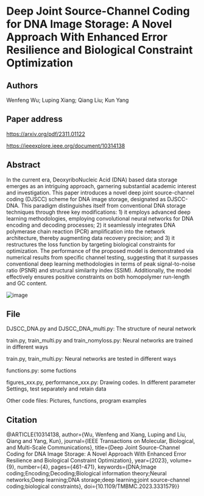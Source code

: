 # Deep Joint Source-Channel Coding for DNA Image Storage: A Novel Approach With Enhanced Error Resilience and Biological Constraint Optimization

## Authors
Wenfeng Wu; Luping Xiang; Qiang Liu; Kun Yang

## Paper address
https://arxiv.org/pdf/2311.01122

https://ieeexplore.ieee.org/document/10314138

## Abstract

In the current era, DeoxyriboNucleic Acid (DNA) based data storage emerges as an intriguing approach, garnering substantial academic interest and investigation. This paper introduces a novel deep joint source-channel coding (DJSCC) scheme for DNA image storage, designated as DJSCC-DNA. This paradigm distinguishes itself from conventional DNA storage techniques through three key modifications: 1) it employs advanced deep learning methodologies, employing convolutional neural networks for DNA encoding and decoding processes; 2) it seamlessly integrates DNA polymerase chain reaction (PCR) amplification into the network architecture, thereby augmenting data recovery precision; and 3) it restructures the loss function by targeting biological constraints for optimization. The performance of the proposed model is demonstrated via numerical results from specific channel testing, suggesting that it surpasses conventional deep learning methodologies in terms of peak signal-to-noise ratio (PSNR) and structural similarity index (SSIM). Additionally, the model effectively ensures positive constraints on both homopolymer run-length and GC content.

![image](https://github.com/user-attachments/assets/a06bf010-049b-4b4f-b242-142ff88c5759)

## File

DJSCC_DNA.py and DJSCC_DNA_multi.py: The structure of neural network

train.py, train_multi.py and train_nomyloss.py: Neural networks are trained in different ways

train.py, train_multi.py: Neural networks are tested in different ways

functions.py: some fuctions

figures_xxx.py, performance_xxx.py: Drawing codes. In different parameter Settings, test separately and retain data

Other code files: Pictures, functions, program examples


## Citation
@ARTICLE{10314138,
  author={Wu, Wenfeng and Xiang, Luping and Liu, Qiang and Yang, Kun},
  journal={IEEE Transactions on Molecular, Biological, and Multi-Scale Communications}, 
  title={Deep Joint Source-Channel Coding for DNA Image Storage: A Novel Approach With Enhanced Error Resilience and Biological Constraint Optimization}, 
  year={2023},
  volume={9},
  number={4},
  pages={461-471},
  keywords={DNA;Image coding;Encoding;Decoding;Biological information theory;Neural networks;Deep learning;DNA storage;deep learning;joint source-channel coding;biological constraints},
  doi={10.1109/TMBMC.2023.3331579}}
